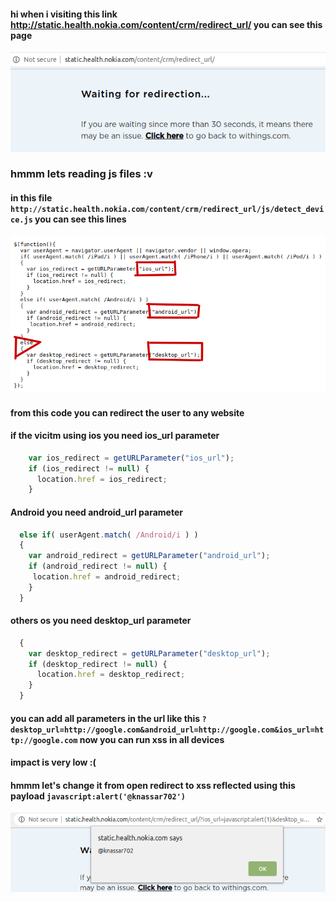 #### hi when i visiting this link http://static.health.nokia.com/content/crm/redirect_url/ you can see this page
<img src='src/sc.png'>

### hmmm lets reading js files :v
#### in this file `http://static.health.nokia.com/content/crm/redirect_url/js/detect_device.js` you can see this lines

<img src='src/lines.png'>

#### from this code you can redirect the user to any website

#### if the vicitm using ios you need ios_url parameter

```javascript
    var ios_redirect = getURLParameter("ios_url");
    if (ios_redirect != null) {
      location.href = ios_redirect;
    }
```
#### Android you need android_url parameter

```javascript
  else if( userAgent.match( /Android/i ) )
  {
    var android_redirect = getURLParameter("android_url");
    if (android_redirect != null) {
     location.href = android_redirect;
    }
  }
```

#### others os you need desktop_url parameter

```javascript
  {
    var desktop_redirect = getURLParameter("desktop_url");
    if (desktop_redirect != null) {
      location.href = desktop_redirect;
    }
  }
```

#### you can add all parameters in the url like this `?desktop_url=http://google.com&android_url=http://google.com&ios_url=http://google.com` now you can run xss in all devices

#### impact is very low :(
#### hmmm let's change it from open redirect to xss reflected using this payload `javascript:alert('@knassar702')`

<img src='src/xsso.png'>
